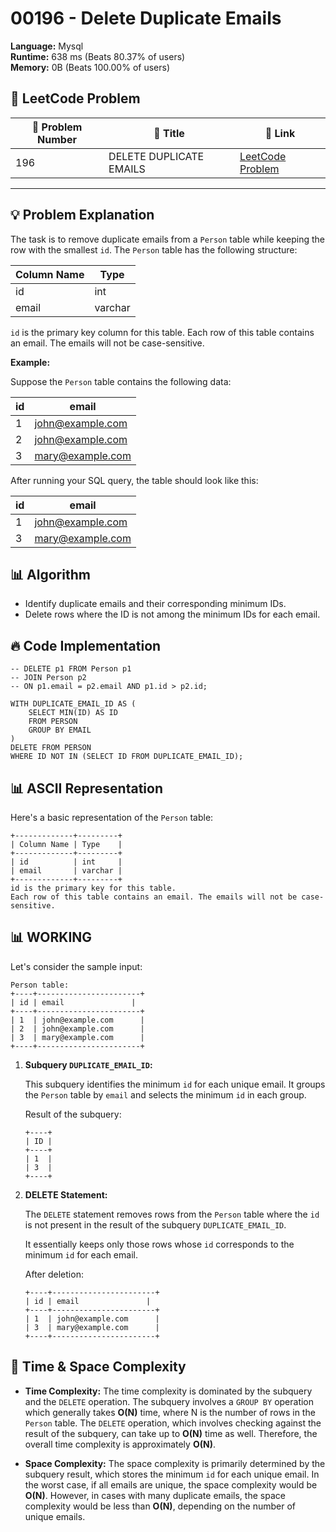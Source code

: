 # 00196 - Delete Duplicate Emails
    
**Language:** Mysql  
**Runtime:** 638 ms (Beats 80.37% of users)  
**Memory:** 0B (Beats 100.00% of users)  

## 📝 **LeetCode Problem**
| 🔢 Problem Number | 📌 Title | 🔗 Link |
|------------------|--------------------------|--------------------------|
| 196 | DELETE DUPLICATE EMAILS | [LeetCode Problem](https://leetcode.com/problems/delete-duplicate-emails/) |

---

## 💡 **Problem Explanation**

The task is to remove duplicate emails from a `Person` table while keeping the row with the smallest `id`. The `Person` table has the following structure:

| Column Name | Type    |
|-------------|---------|
| id          | int     |
| email       | varchar |

`id` is the primary key column for this table.  Each row of this table contains an email. The emails will not be case-sensitive.

**Example:**

Suppose the `Person` table contains the following data:

| id | email        |
|----|--------------|
| 1  | john@example.com |
| 2  | john@example.com |
| 3  | mary@example.com |

After running your SQL query, the table should look like this:

| id | email        |
|----|--------------|
| 1  | john@example.com |
| 3  | mary@example.com |

## 📊 **Algorithm**

*   Identify duplicate emails and their corresponding minimum IDs.
*   Delete rows where the ID is not among the minimum IDs for each email.

## 🔥 **Code Implementation**

```mysql
-- DELETE p1 FROM Person p1
-- JOIN Person p2 
-- ON p1.email = p2.email AND p1.id > p2.id;

WITH DUPLICATE_EMAIL_ID AS (
    SELECT MIN(ID) AS ID
    FROM PERSON
    GROUP BY EMAIL
)
DELETE FROM PERSON 
WHERE ID NOT IN (SELECT ID FROM DUPLICATE_EMAIL_ID);
```

## 📊 **ASCII Representation**

Here's a basic representation of the `Person` table:

```
+-------------+---------+
| Column Name | Type    |
+-------------+---------+
| id          | int     |
| email       | varchar |
+-------------+---------+
id is the primary key for this table.
Each row of this table contains an email. The emails will not be case-sensitive.
```

## 📊 **WORKING**

Let's consider the sample input:

```
Person table:
+----+-----------------------+
| id | email               |
+----+-----------------------+
| 1  | john@example.com      |
| 2  | john@example.com      |
| 3  | mary@example.com      |
+----+-----------------------+
```

1.  **Subquery `DUPLICATE_EMAIL_ID`:**

    This subquery identifies the minimum `id` for each unique email.  It groups the `Person` table by `email` and selects the minimum `id` in each group.

    Result of the subquery:

    ```
    +----+
    | ID |
    +----+
    | 1  |
    | 3  |
    +----+
    ```

2.  **DELETE Statement:**

    The `DELETE` statement removes rows from the `Person` table where the `id` is not present in the result of the subquery `DUPLICATE_EMAIL_ID`.

    It essentially keeps only those rows whose `id` corresponds to the minimum `id` for each email.

    After deletion:

    ```
    +----+-----------------------+
    | id | email               |
    +----+-----------------------+
    | 1  | john@example.com      |
    | 3  | mary@example.com      |
    +----+-----------------------+
    ```

## 🚀 **Time & Space Complexity**

*   **Time Complexity:** The time complexity is dominated by the subquery and the `DELETE` operation. The subquery involves a `GROUP BY` operation which generally takes **O(N)** time, where N is the number of rows in the `Person` table. The `DELETE` operation, which involves checking against the result of the subquery, can take up to **O(N)** time as well.  Therefore, the overall time complexity is approximately **O(N)**.

*   **Space Complexity:** The space complexity is primarily determined by the subquery result, which stores the minimum `id` for each unique email. In the worst case, if all emails are unique, the space complexity would be **O(N)**. However, in cases with many duplicate emails, the space complexity would be less than **O(N)**, depending on the number of unique emails.
    